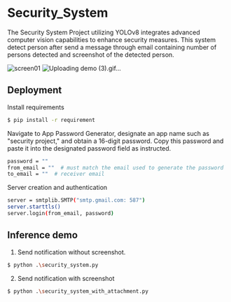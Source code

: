 
# Security_System

The Security System Project utilizing YOLOv8 integrates advanced computer vision capabilities to enhance security measures. This system detect person after send a message through email containing number of persons detected and screenshot of the detected person.

![screen01](https://github.com/user-attachments/assets/77899e8d-84b4-4171-b6cd-c08b55ae12e5)
![Uploading demo (3).gif…]()

## Deployment

Install requirements
```bash
$ pip install -r requirement
```
Navigate to App Password Generator, designate an app name such as "security project," and obtain a 16-digit password. Copy this password and paste it into the designated password field as instructed.

```bash
password = ""
from_email = ""  # must match the email used to generate the password
to_email = ""  # receiver email
```
Server creation and authentication

```bash
server = smtplib.SMTP("smtp.gmail.com: 587")
server.starttls()
server.login(from_email, password)
```


## Inference demo

1. Send notification without screenshot.

```bash
$ python .\security_system.py
```


2. Send notification with screenshot
```bash
$ python .\security_system_with_attachment.py
```
